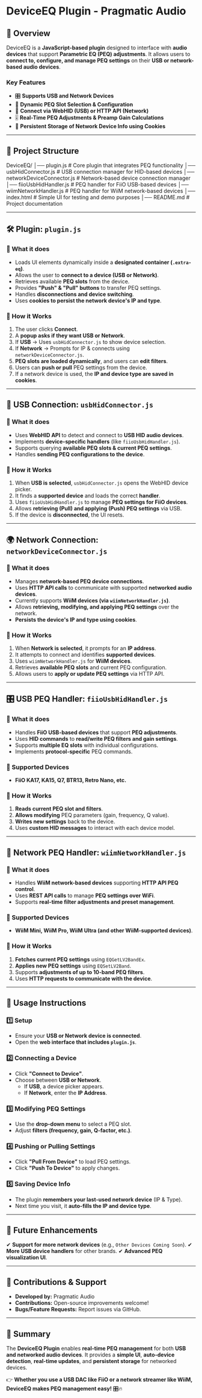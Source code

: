 # **DeviceEQ Plugin - Pragmatic Audio**

## **📌 Overview**
DeviceEQ is a **JavaScript-based plugin** designed to interface with **audio devices** that support **Parametric EQ (PEQ) adjustments**. It allows users to **connect to, configure, and manage PEQ settings** on their **USB or network-based audio devices**.

### **Key Features**
- 🎛 **Supports USB and Network Devices**
- 🔗 **Dynamic PEQ Slot Selection & Configuration**
- 📡 **Connect via WebHID (USB) or HTTP API (Network)**
- 🎚 **Real-Time PEQ Adjustments & Preamp Gain Calculations**
- 💾 **Persistent Storage of Network Device Info using Cookies**

---

## **📂 Project Structure**
DeviceEQ/
│── plugin.js                  # Core plugin that integrates PEQ functionality
│── usbHidConnector.js         # USB connection manager for HID-based devices
│── networkDeviceConnector.js  # Network-based device connection manager
│── fiioUsbHidHandler.js       # PEQ handler for FiiO USB-based devices
│── wiimNetworkHandler.js      # PEQ handler for WiiM network-based devices
│── index.html                 # Simple UI for testing and demo purposes
│── README.md                  # Project documentation

---

## **🛠 Plugin: `plugin.js`**
### **🔹 What it does**
- Loads UI elements dynamically inside a **designated container (`.extra-eq`)**.
- Allows the user to **connect to a device (USB or Network)**.
- Retrieves available **PEQ slots** from the device.
- Provides **"Push" & "Pull" buttons** to transfer PEQ settings.
- Handles **disconnections and device switching**.
- Uses **cookies to persist the network device's IP and type**.

### **📌 How it Works**
1. The user clicks **Connect**.
2. A **popup asks if they want USB or Network**.
3. If **USB** → Uses `usbHidConnector.js` to show device selection.
4. If **Network** → Prompts for IP & connects using `networkDeviceConnector.js`.
5. **PEQ slots are loaded dynamically**, and users can **edit filters**.
6. Users can **push or pull** PEQ settings from the device.
7. If a network device is used, the **IP and device type are saved in cookies**.

---

## **🔌 USB Connection: `usbHidConnector.js`**
### **🔹 What it does**
- Uses **WebHID API** to detect and connect to **USB HID audio devices**.
- Implements **device-specific handlers** (like `fiioUsbHidHandler.js`).
- Supports querying **available PEQ slots & current PEQ settings**.
- Handles **sending PEQ configurations to the device**.

### **🔗 How it Works**
1. When **USB is selected**, `usbHidConnector.js` opens the WebHID device picker.
2. It finds a **supported device** and loads the correct **handler**.
3. Uses `fiioUsbHidHandler.js` to manage **PEQ settings for FiiO devices**.
4. Allows **retrieving (Pull) and applying (Push) PEQ settings** via USB.
5. If the device is **disconnected**, the UI resets.

---

## **🌍 Network Connection: `networkDeviceConnector.js`**
### **🔹 What it does**
- Manages **network-based PEQ device connections**.
- Uses **HTTP API calls** to communicate with supported **networked audio devices**.
- Currently supports **WiiM devices (via `wiimNetworkHandler.js`)**.
- Allows **retrieving, modifying, and applying PEQ settings** over the network.
- **Persists the device's IP and type using cookies**.

### **🔗 How it Works**
1. When **Network is selected**, it prompts for an **IP address**.
2. It attempts to connect and identifies **supported devices**.
3. Uses `wiimNetworkHandler.js` for **WiiM devices**.
4. Retrieves **available PEQ slots** and current PEQ configuration.
5. Allows users to **apply or update PEQ settings** via HTTP API.

---

## **🎛 USB PEQ Handler: `fiioUsbHidHandler.js`**
### **🔹 What it does**
- Handles **FiiO USB-based devices** that support **PEQ adjustments**.
- Uses **HID commands** to **read/write PEQ filters and gain settings**.
- Supports **multiple EQ slots** with individual configurations.
- Implements **protocol-specific** PEQ commands.

### **📌 Supported Devices**
- **FiiO KA17, KA15, Q7, BTR13, Retro Nano, etc.**

### **🔗 How it Works**
1. **Reads current PEQ slot and filters**.
2. **Allows modifying** PEQ parameters (gain, frequency, Q value).
3. **Writes new settings** back to the device.
4. Uses **custom HID messages** to interact with each device model.

---

## **📡 Network PEQ Handler: `wiimNetworkHandler.js`**
### **🔹 What it does**
- Handles **WiiM network-based devices** supporting **HTTP API PEQ control**.
- Uses **REST API calls** to manage **PEQ settings over WiFi**.
- Supports **real-time filter adjustments and preset management**.

### **📌 Supported Devices**
- **WiiM Mini, WiiM Pro, WiiM Ultra (and other WiiM-supported devices)**.

### **🔗 How it Works**
1. **Fetches current PEQ settings** using `EQGetLV2BandEx`.
2. **Applies new PEQ settings** using `EQSetLV2Band`.
3. Supports **adjustments of up to 10-band PEQ filters**.
4. Uses **HTTP requests to communicate with the device**.

---

## **📌 Usage Instructions**
### **1️⃣ Setup**
- Ensure your **USB or Network device is connected**.
- Open the **web interface that includes `plugin.js`**.

### **2️⃣ Connecting a Device**
- Click **"Connect to Device"**.
- Choose between **USB or Network**.
  - If **USB**, a device picker appears.
  - If **Network**, enter the **IP Address**.

### **3️⃣ Modifying PEQ Settings**
- Use the **drop-down menu** to select a PEQ slot.
- Adjust **filters (frequency, gain, Q-factor, etc.)**.

### **4️⃣ Pushing or Pulling Settings**
- Click **"Pull From Device"** to load PEQ settings.
- Click **"Push To Device"** to apply changes.

### **5️⃣ Saving Device Info**
- The plugin **remembers your last-used network device** (IP & Type).
- Next time you visit, it **auto-fills the IP and device type**.

---

## **🔧 Future Enhancements**
✔ **Support for more network devices** (e.g., `Other Devices Coming Soon`).
✔ **More USB device handlers** for other brands.
✔ **Advanced PEQ visualization UI**.

---

## **🎉 Contributions & Support**
- **Developed by:** Pragmatic Audio
- **Contributions:** Open-source improvements welcome!
- **Bugs/Feature Requests:** Report issues via GitHub.

---

## **🚀 Summary**
The **DeviceEQ Plugin** enables **real-time PEQ management** for both **USB and networked audio devices**. It provides a **simple UI**, **auto-device detection**, **real-time updates**, and **persistent storage** for networked devices.

👉 **Whether you use a USB DAC like FiiO or a network streamer like WiiM, DeviceEQ makes PEQ management easy!** 🎛🔥

